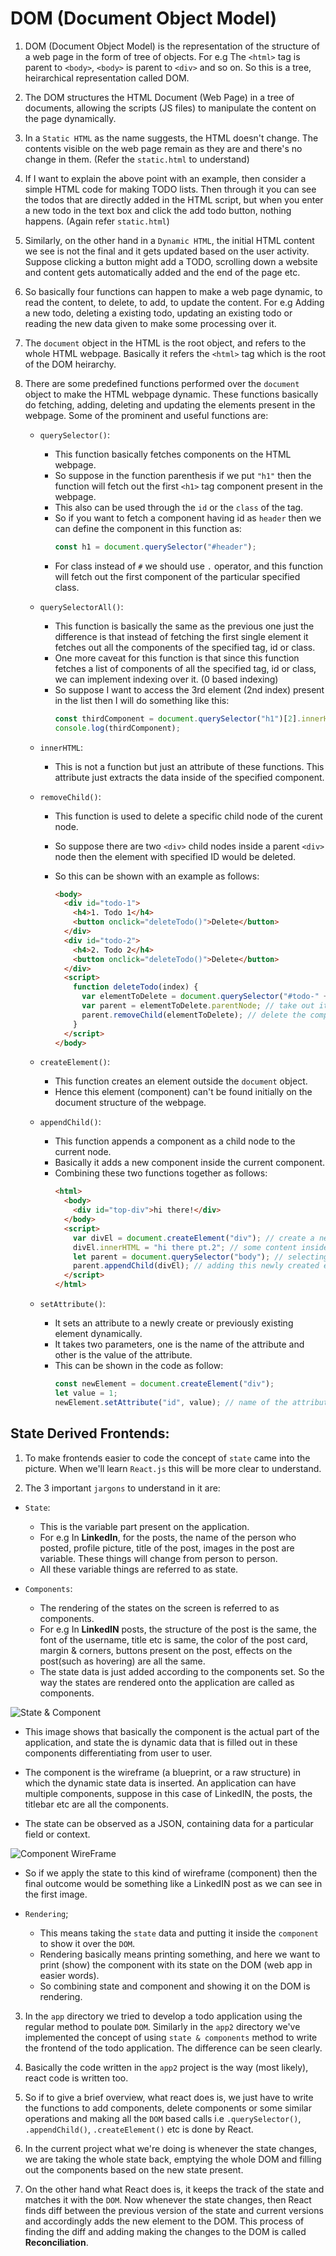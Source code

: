 # DOM (Document Object Model)

1. DOM (Document Object Model) is the representation of the structure of a web page in the form of tree of objects. For e.g The `<html>` tag is parent to `<body>`, `<body>` is parent to `<div>` and so on. So this is a tree, heirarchical representation called DOM.

2. The DOM structures the HTML Document (Web Page) in a tree of documents, allowing the scripts (JS files) to manipulate the content on the page dynamically.

3. In a `Static HTML` as the name suggests, the HTML doesn't change. The contents visible on the web page remain as they are and there's no change in them. (Refer the `static.html` to understand)

4. If I want to explain the above point with an example, then consider a simple HTML code for making TODO lists. Then through it you can see the todos that are directly added in the HTML script, but when you enter a new todo in the text box and click the add todo button, nothing happens. (Again refer `static.html`)

5. Similarly, on the other hand in a `Dynamic HTML`, the initial HTML content we see is not the final and it gets updated based on the user activity. Suppose clicking a button might add a TODO, scrolling down a website and content gets automatically added and the end of the page etc.

6. So basically four functions can happen to make a web page dynamic, to read the content, to delete, to add, to update the content. For e.g Adding a new todo, deleting a existing todo, updating an existing todo or reading the new data given to make some processing over it.

7. The `document` object in the HTML is the root object, and refers to the whole HTML webpage. Basically it refers the `<html>` tag which is the root of the DOM heirarchy.

8. There are some predefined functions performed over the `document` object to make the HTML webpage dynamic. These functions basically do fetching, adding, deleting and updating the elements present in the webpage. Some of the prominent and useful functions are:

   - `querySelector()`:

     - This function basically fetches components on the HTML webpage.
     - So suppose in the function parenthesis if we put `"h1"` then the function will fetch out the first `<h1>` tag component present in the webpage.
     - This also can be used through the `id` or the `class` of the tag.
     - So if you want to fetch a component having id as `header` then we can define the component in this function as:
       ```javascript
       const h1 = document.querySelector("#header");
       ```
     - For class instead of `#` we should use `.` operator, and this function will fetch out the first component of the particular specified class.

   - `querySelectorAll()`:

     - This function is basically the same as the previous one just the difference is that instead of fetching the first single element it fetches out all the components of the specified tag, id or class.
     - One more caveat for this function is that since this function fetches a list of components of all the specified tag, id or class, we can implement indexing over it. (0 based indexing)
     - So suppose I want to access the 3rd element (2nd index) present in the list then I will do something like this:
       ```javascript
       const thirdComponent = document.querySelector("h1")[2].innerHTML;
       console.log(thirdComponent);
       ```

   - `innerHTML`:

     - This is not a function but just an attribute of these functions. This attribute just extracts the data inside of the specified component.

   - `removeChild()`:

     - This function is used to delete a specific child node of the curent node.
     - So suppose there are two `<div>` child nodes inside a parent `<div>` node then the element with specified ID would be deleted.
     - So this can be shown with an example as follows:

       ```html
       <body>
         <div id="todo-1">
           <h4>1. Todo 1</h4>
           <button onclick="deleteTodo()">Delete</button>
         </div>
         <div id="todo-2">
           <h4>2. Todo 2</h4>
           <button onclick="deleteTodo()">Delete</button>
         </div>
         <script>
           function deleteTodo(index) {
             var elementToDelete = document.querySelector("#todo-" + index); // select the component to be deleted
             var parent = elementToDelete.parentNode; // take out its parent
             parent.removeChild(elementToDelete); // delete the component through this parent
           }
         </script>
       </body>
       ```

   - `createElement()`:

     - This function creates an element outside the `document` object.
     - Hence this element (component) can't be found initially on the document structure of the webpage.

   - `appendChild()`:

     - This function appends a component as a child node to the current node.
     - Basically it adds a new component inside the current component.
     - Combining these two functions together as follows:
       ```html
       <html>
         <body>
           <div id="top-div">hi there!</div>
         </body>
         <script>
           var divEl = document.createElement("div"); // create a new element
           divEl.innerHTML = "hi there pt.2"; // some content inside the new element
           let parent = document.querySelector("body"); // selecting the parent node i.e the body
           parent.appendChild(divEl); // adding this newly created element to the webpage
         </script>
       </html>
       ```

   - `setAttribute()`:
     - It sets an attribute to a newly create or previously existing element dynamically.
     - It takes two parameters, one is the name of the attribute and other is the value of the attribute.
     - This can be shown in the code as follow:
       ```javascript
       const newElement = document.createElement("div");
       let value = 1;
       newElement.setAttribute("id", value); // name of the attribute is "id" and value is 1
       ```

## State Derived Frontends:

1. To make frontends easier to code the concept of `state` came into the picture. When we'll learn `React.js` this will be more clear to understand.

2. The 3 important `jargons` to understand in it are:

- `State`:

  - This is the variable part present on the application.
  - For e.g In **LinkedIn**, for the posts, the name of the person who posted, profile picture, title of the post, images in the post are variable. These things will change from person to person.
  - All these variable things are referred to as state.

- `Components`:

  - The rendering of the states on the screen is referred to as components.
  - For e.g In **LinkedIN** posts, the structure of the post is the same, the font of the username, title etc is same, the color of the post card, margin & corners, buttons present on the post, effects on the post(such as hovering) are all the same.
  - The state data is just added according to the components set. So the way the states are rendered onto the application are called as components.

![State & Component](./imgs/state_component.png)

- This image shows that basically the component is the actual part of the application, and state the is dynamic data that is filled out in these components differentiating from user to user.

- The component is the wireframe (a blueprint, or a raw structure) in which the dynamic state data is inserted. An application can have multiple components, suppose in this case of LinkedIN, the posts, the titlebar etc are all the components.

- The state can be observed as a JSON, containing data for a particular field or context.

![Component WireFrame](./imgs/component.png)

- So if we apply the state to this kind of wireframe (component) then the final outcome would be something like a LinkedIN post as we can see in the first image.

- `Rendering`;

  - This means taking the `state` data and putting it inside the `component` to show it over the `DOM`.
  - Rendering basically means printing something, and here we want to print (show) the component with its state on the DOM (web app in easier words).
  - So combining state and component and showing it on the DOM is rendering.

3. In the `app` directory we tried to develop a todo application using the regular method to poulate `DOM`. Similarly in the `app2` directory we've implemented the concept of using `state & components` method to write the frontend of the todo application. The difference can be seen clearly.

4. Basically the code written in the `app2` project is the way (most likely), react code is written too.

5. So if to give a brief overview, what react does is, we just have to write the functions to add components, delete components or some similar operations and making all the `DOM` based calls i.e `.querySelector()`, `.appendChild()`, `.createElement()` etc is done by React.

6. In the current project what we're doing is whenever the state changes, we are taking the whole state back, emptying the whole DOM and filling out the components based on the new state present.

7. On the other hand what React does is, it keeps the track of the state and matches it with the `DOM`. Now whenever the state changes, then React finds diff between the previous version of the state and current versions and accordingly adds the new element to the DOM. This process of finding the diff and adding making the changes to the DOM is called **Reconciliation**.
